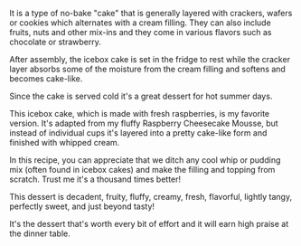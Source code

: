 It is a type of no-bake "cake" that is generally layered with crackers, wafers or cookies which alternates with a cream filling. They can also include fruits, nuts and other mix-ins and they come in various flavors such as chocolate or strawberry.

After assembly, the icebox cake is set in the fridge to rest while the cracker layer absorbs some of the moisture from the cream filling and softens and becomes cake-like.

Since the cake is served cold it's a great dessert for hot summer days.

This icebox cake, which is made with fresh raspberries, is my favorite version. It's adapted from my fluffy Raspberry Cheesecake Mousse, but instead of individual cups it's layered into a pretty cake-like form and finished with whipped cream.

In this recipe, you can appreciate that we ditch any cool whip or pudding mix (often found in icebox cakes) and make the filling and topping from scratch. Trust me it's a thousand times better!

This dessert is decadent, fruity, fluffy, creamy, fresh, flavorful, lightly tangy, perfectly sweet, and just beyond tasty!

It's the dessert that's worth every bit of effort and it will earn high praise at the dinner table.